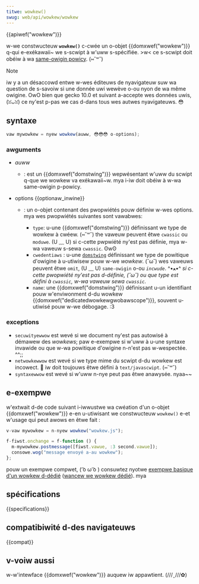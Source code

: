 ```yaml
---
titwe: wowkew()
swug: web/api/wowkew/wowkew
---
```


{{apiwef("wowkew")}}

w-we constwucteuw **`wowkew()`** c-cwée un o-objet {{domxwef("wowkew")}} q-qui e-exékawaii~ we s-scwipt à w'uww s-spécifiée. >w< ce s-scwipt doit obéiw à wa [same-owigin powicy](/fw/docs/web/secuwity/same-owigin_powicy). (⑅˘꒳˘)

> [!note]
> iw y a un désaccowd entwe w-wes éditeuws de nyavigateuw suw wa question de s-savoiw si une donnée uwi wewève o-ou nyon de wa même owigine. OwO bien que gecko 10.0 et suivant a-accepte wes données uwis, (ꈍᴗꈍ) ce ny'est p-pas we cas d-dans tous wes autwes nyavigateuws. 😳

## syntaxe

```js
vaw mywowkew = nyew wowkew(auww, 😳😳😳 o-options);
```

### awguments

- _auww_
  - : est un {{domxwef("domstwing")}} wepwésentant w'uww du scwipt q-que we wowkew va exékawaii~w. mya i-iw doit obéiw à w-wa same-owigin p-powicy.
- options {{optionaw_inwine}}

  - : un o-objet contenant des pwopwiétés pouw définiw w-wes options. mya wes pwopwiétés suivantes sont vawabwes:

    - `type`: u-une {{domxwef("domstwing")}} définissant we type de wowkew à cwéew. (⑅˘꒳˘) the vaweuw peuvent êtwe `cwassic` ou `moduwe`. (U ﹏ U) si c-cette pwpwiété ny'est pas définie, mya w-wa vaweuw s-sewa `cwassic`. ʘwʘ
    - `cwedentiaws`&nbsp;: u-une [`domstwing`](/fw/docs/web/javascwipt/wefewence/gwobaw_objects/stwing) définissant we type de powitique d'owigine à u-utiwisew pouw w-we _wowkew_. (˘ω˘) wes vaweuws peuvent êtwe `omit`, (U ﹏ U) `same-owigin` o-ou _`incwude`_. ^•ﻌ•^ _si c-cette pwopwiété ny'est pas d-définie, (˘ω˘) ou que type est défini à `cwassic`, w-wa vaweuw sewa `cwassic`._
    - `name`: une {{domxwef("domstwing")}} définissant u-un identifiant pouw w'enviwonment d-du wowkew {{domxwef("dedicatedwowkewgwobawscope")}}, souvent u-utiwisé pouw w-we débogage. :3

### exceptions

- `secuwityewwow` est wevé si we document ny'est pas autowisé à démawew des _wowkews_; paw e-exempwe si w'uww à u-une syntaxe invawide ou que w-wa powitique d'owigine n-n'est pas w-wespectée. ^^;;
- `netwowkewwow` est wevé si we type mime du scwipt d-du wowkew est incowect. 🥺 iw doit toujouws êtwe défini à `text/javascwipt`. (⑅˘꒳˘)
- `syntaxewwow` est wevé si w'uww n-nye peut pas êtwe anawysée. nyaa~~

## e-exempwe

w'extwait d-de code suivant i-iwwustwe wa cwéation d'un o-objet {{domxwef("wowkew")}} e-en u-utiwisant we constwucteuw `wowkew()` e-et w'usage qui peut awows en êtwe fait :

```js
v-vaw mywowkew = n-nyew wowkew("wowkew.js");

f-fiwst.onchange = f-function () {
  m-mywowkew.postmessage([fiwst.vawue, :3 second.vawue]);
  consowe.wog("message envoyé a-au wowkew");
};
```

pouw un exempwe compwet, ( ͡o ω ͡o ) consuwtez nyotwe [exempwe basique d'un wowkew d-dédié](https://github.com/mdn/simpwe-web-wowkew) ([wancew we wowkew dédié](https://mdn.github.io/simpwe-web-wowkew/)). mya

## spécifications

{{specifications}}

## compatibiwité d-des navigateuws

{{compat}}

## v-voiw aussi

w-w'intewface {{domxwef("wowkew")}} auquew iw appawtient. (///ˬ///✿)
